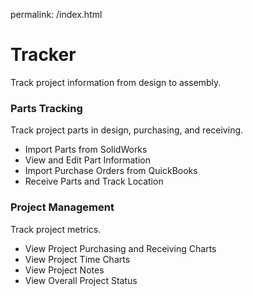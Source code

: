 permalink: /index.html

# Tracker #
Track project information from design to assembly.

### Parts Tracking ###
Track project parts in design, purchasing, and receiving.

* Import Parts from SolidWorks
* View and Edit Part Information
* Import Purchase Orders from QuickBooks
* Receive Parts and Track Location

### Project Management ###
Track project metrics.

* View Project Purchasing and Receiving Charts
* View Project Time Charts
* View Project Notes
* View Overall Project Status
